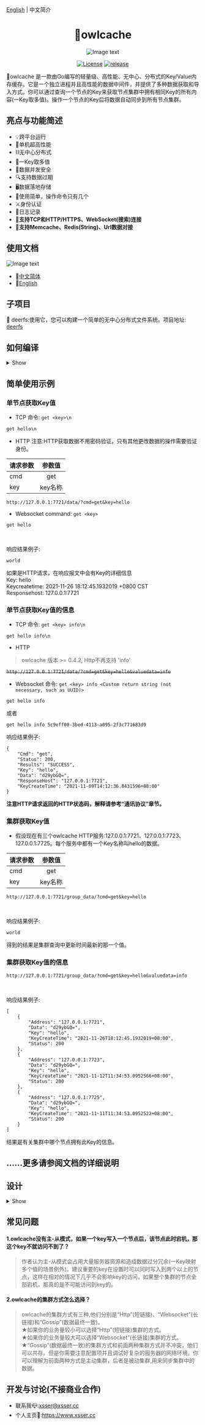 <a href="https://github.com/xssed/owlcache" target="_blank">English</a> | 中文简介

<div align="center">

# 🦉owlcache

![Image text](https://github.com/xssed/owlcache/blob/master/doc/assets/owl.jpg?raw=true)

[![License](https://img.shields.io/github/license/xssed/owlcache.svg)](https://github.com/xssed/owlcache/blob/master/LICENSE)
[![release](https://img.shields.io/github/release/xssed/owlcache.svg?style=popout-square)](https://github.com/xssed/owlcache/releases)

</div>

 🦉owlcache 是一款由Go编写的轻量级、高性能、无中心、分布式的Key/Value内存缓存。它是一个独立进程并且高性能的数据中间件，并提供了多种数据获取和导入方式。你可以通过查询一个节点的Key来获取节点集群中拥有相同Key的所有内容(一Key取多值)。操作一个节点的Key后将数据自动同步到所有节点集群。       


## 亮点与功能简述

* 💡跨平台运行
* 🚀单机超高性能
* ⛓无中心分布式
* 🎯一Key取多值
* 🌈数据并发安全
* 🔍支持数据过期
* 🖥数据落地存储
* 🎨使用简单，操作命令只有几个
* ⚔️身份认证
* 📝日志记录
* 🔭**支持TCP和HTTP/HTTPS、WebSocket(搜索)连接**  
* 🍻**支持Memcache、Redis(String)、Url数据对接**  


## 使用文档

![Image text](https://github.com/xssed/owlcache/blob/master/doc/assets/group.gif?raw=true)

- 📝[中文简体](zh/0.directory.md)
- 📝[English](en/0.directory.md)

## 子项目

   🦌 deerfs:使用它，您可以构建一个简单的无中心分布式文件系统。项目地址:<a href="https://github.com/xssed/deerfs" target="_blank"> deerfs</a>


## 如何编译
<details>
<summary>Show</summary>  


编译环境要求
* golang >= 1.9

源码下载
* go命令下载(会自动下载依赖库，如果直接下载源码编译会提示类库缺失)
* go get命令无法执行请检查本机是否安装Git服务和设置Go环境  

```shell
go get -u github.com/xssed/owlcache
```

#### ⚠⚠⚠如果你的Go语言环境开启了`GOMOD`,你需要在电脑本地创建一个目录,进入该目录，再次执行`git clone https://github.com/xssed/owlcache.git`命令将源代码下载. 

### 编译
* 进入owlcache主目录执行编译命令(GOPATH模式下进入GOPATH目录的owlcache主目录，GOMOD模式则进入上一步提示中你自己创建的本地目录)
```shell
go build
```

### 运行
* 注意owlcache.conf文件要跟主程序同目录（下面有介绍动态的设置owlcache.conf文件路径参数）。    
* .conf配置文件必须是统一的UTF-8编码。    
* 请先给在配置文件owlcache.conf中设置<Pass>选项。  

Linux
```shell
./owlcache
```
Windows (DOS)   
* 如果你打算使用cmd.exe长时间运行owlcache，请右键，在弹出菜单中选择【属性】->【选项】->关闭【快速编辑模式】和【插入模式】，否则长时间运行owlcache会出现卡顿或者休眠现象。  
```shell
owlcache
```

参数help
* 运行前您可以查看使用帮助 
* 注意运行时的配置参数要优先于*.conf文件里的配置参数

```shell
owlcache -help
```
```shell
Welcome to use owlcache. Version:XXX
If you have any questions,Please contact us: xsser@xsser.cc
Project Home:https://github.com/xssed/owlcache
                _                _
   _____      _| | ___ __ _  ___| |__   ___
  / _ \ \ /\ / / |/ __/ _' |/ __| '_ \ / _ \
 | (_) \ V  V /| | (_| (_| | (__| | | |  __/
  \___/ \_/\_/ |_|\___\__,_|\___|_| |_|\___|

Usage of owlcache:
  -config string
        owlcache config file path.[demo:/var/home/owl.conf] (default "owlcache.conf")
  -host string
        binding local host ip address. (default "0.0.0.0")
  -log string
        owlcache log file path.[demo:/var/log/] (default "./log_file/")
  -pass string
        owlcache Http connection password. (default "")
```

带配置参数运行的例子
```shell
owlcache -config /var/home/owl.conf -host 127.0.0.1 -log /var/log/ -pass 1245!df2A
```
</details>


## 简单使用示例
### 单节点获取Key值
* TCP
命令: `get <key>\n`
~~~shell
get hello\n
~~~

* HTTP
注意:HTTP获取数据不用密码验证，只有其他更改数据的操作需要验证身份。


|请求参数        | 参数值          | 
| ------------- |:-------------: |
| cmd           |  get           | 
| key           |  key名称        | 

~~~shell
http://127.0.0.1:7721/data/?cmd=get&key=hello
~~~

* Websocket
command: `get <key>`
~~~shell
get hello
~~~

<br>

响应结果例子:
~~~shell
world
~~~
如果是HTTP请求，在响应报文中会有Key的详细信息  
Key: hello  
Keycreatetime: 2021-11-26 18:12:45.1932019 +0800 CST  
Responsehost: 127.0.0.1:7721  


### 单节点获取Key值的信息
* TCP
命令: `get <key> info\n`
~~~shell
get hello info\n
~~~

* HTTP
>owlcache 版本 >= 0.4.2, Http不再支持 'info'

~~`http://127.0.0.1:7721/data/?cmd=get&key=hello&valuedata=info`~~

* Websocket
命令: `get <key> info <Custom return string (not necessary, such as UUID)>`
~~~shell
get hello info
~~~
或者
~~~shell
get hello info 5c9eff00-3bed-4113-a095-2f3c771683d9
~~~

响应结果例子:
~~~shell
{
    "Cmd": "get",
    "Status": 200,
    "Results": "SUCCESS",
    "Key": "hello",
    "Data": "d29ybGQ=",
    "ResponseHost": "127.0.0.1:7721",
    "KeyCreateTime": "2021-11-09T14:12:36.8431596+08:00"
}
~~~

**注意HTTP请求返回的HTTP状态码，解释请参考“通讯协议”章节。**

### 集群获取Key值
* 假设现在有三个owlcache HTTP服务:127.0.0.1:7721、127.0.0.1:7723、127.0.0.1:7725。每个服务中都有一个Key名称叫hello的数据。


|请求参数        | 参数值          | 
| ------------- |:-------------: |
| cmd           |  get           | 
| key           |  key名称        | 


~~~shell
http://127.0.0.1:7721/group_data/?cmd=get&key=hello
~~~
<br>

响应结果例子:   
~~~shell
world
~~~
得到的结果是集群查询中更新时间最新的那一个值。


### 集群获取Key值的信息
~~~shell
http://127.0.0.1:7721/group_data/?cmd=get&key=hello&valuedata=info
~~~
<br>

响应结果例子:   
~~~shell
[
    {
        "Address": "127.0.0.1:7721",
        "Data": "d29ybGQ=",
        "Key": "hello",
        "KeyCreateTime": "2021-11-26T18:12:45.1932019+08:00",
        "Status": 200
    },
    {
        "Address": "127.0.0.1:7723",
        "Data": "d29ybGQ=",
        "Key": "hello",
        "KeyCreateTime": "2021-11-12T11:34:53.0952566+08:00",
        "Status": 200
    },
    {
        "Address": "127.0.0.1:7725",
        "Data": "d29ybGQ=",
        "Key": "hello",
        "KeyCreateTime": "2021-11-11T11:34:53.0952522+08:00",
        "Status": 200
    }
]

~~~
结果是有关集群中哪个节点拥有此Key的信息。
  


## ......更多请参阅文档的详细说明

## 设计  
<details>
<summary>Show</summary> 

![Image text](https://github.com/xssed/owlcache/blob/master/doc/assets/works_zh.png?raw=true)  

</details>

## 常见问题 

#### 1.owlcache没有主-从模式，如果一个key写入一个节点后，该节点此时宕机，那这个key不就访问不到了？  
> 作者认为主-从模式会占用大量服务器资源和造成数据过分冗余(一Key映射多个值的场景例外)。建议重要的key在设置时可以同时写入到两个以上的节点，这样在相对的情况下几乎不会影响key的访问，如果整个集群的节点全部宕机，那真的是不可能访问到key的。

#### 2.owlcache的集群方式怎么选择？  
> owlcache的集群方式有三种,他们分别是“Http”(短链接)、“Websocket”(长链接)和“Gossip”(数据最终一致)。  
> ★如果你的业务量较小可以选择“Http”(短链接)集群的方式。  
> ★如果你的业务量较大可以选择“Websocket”(长链接)集群的方式。   
> ★“Gossip”(数据最终一致)的集群方式和前面两种集群方式并不冲突，他们可以共存。但是你需要注意配置项并且调试好复杂的服务器的网络环境。你可以理解为前面两种方式是主动集群，后者是被动集群,用来同步集群中的数据。    

## 开发与讨论(不接商业合作)
- 联系我📪:xsser@xsser.cc
- 个人主页🛀:https://www.xsser.cc




